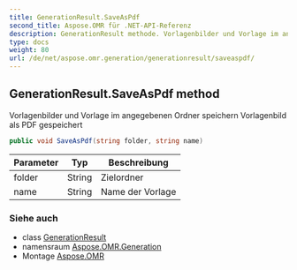 ```yaml
---
title: GenerationResult.SaveAsPdf
second_title: Aspose.OMR für .NET-API-Referenz
description: GenerationResult methode. Vorlagenbilder und Vorlage im angegebenen Ordner speichern Vorlagenbild als PDF gespeichert
type: docs
weight: 80
url: /de/net/aspose.omr.generation/generationresult/saveaspdf/
---
```

## GenerationResult.SaveAsPdf method

Vorlagenbilder und Vorlage im angegebenen Ordner speichern Vorlagenbild als PDF gespeichert

```csharp
public void SaveAsPdf(string folder, string name)
```

| Parameter | Typ | Beschreibung |
| --- | --- | --- |
| folder | String | Zielordner |
| name | String | Name der Vorlage |

### Siehe auch

* class [GenerationResult](../)
* namensraum [Aspose.OMR.Generation](../../generationresult/)
* Montage [Aspose.OMR](../../../)


